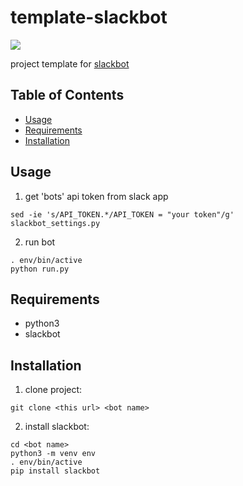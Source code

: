 # template-slackbot
[![](https://img.shields.io/badge/License-MIT-blue.svg?style=flat-square)](https://yuu.github.io/license/mit.md)

project template for [slackbot](https://github.com/lins05/slackbot)

## Table of Contents
  * [Usage](#usage)
  * [Requirements](#requirements)
  * [Installation](#installation)

## Usage

1. get 'bots' api token from slack app
```
sed -ie 's/API_TOKEN.*/API_TOKEN = "your token"/g' slackbot_settings.py
```

2. run bot
```
. env/bin/active
python run.py
```

## Requirements
- python3
- slackbot

## Installation

1. clone project:
```
git clone <this url> <bot name>
```

2. install slackbot:
```
cd <bot name>
python3 -m venv env
. env/bin/active
pip install slackbot
```
